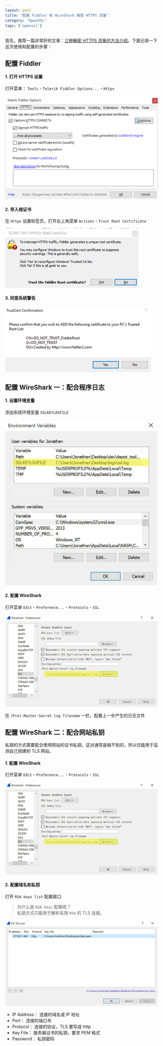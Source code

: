 ```yaml
---
layout: post
title: "配置 Fiddler 和 WireShark 解密 HTTPS 流量"
category: "OpenSSL"
tags: ['openssl']
---
```



首先，推荐一篇非常好的文章：[三种解密 HTTPS 流量的方法介绍](https://imququ.com/post/how-to-decrypt-https.html)。下面记录一下这次使用和配置的步骤：

## 配置 Fiddler

#### 1. 打开 HTTPS 设置

打开菜单： `Tools` - `Telerik Fiddler Options...` - `Https`

![](/images/posts/decrypt_https/fiddler_https.png)

#### 2. 导入根证书

在 `Https` 设置标签页，打开右上角菜单 `Actions` - `Trust Root Certificate`

![](/images/posts/decrypt_https/fiddler_ca.png)

#### 3. 同意系统警告

![](/images/posts/decrypt_https/fiddler_ca2.png)

<!-- more -->

## 配置 WireShark 一：配合程序日志

#### 1. 设置环境变量

添加系统环境变量 `SSLKEYLOGFILE`

![](/images/posts/decrypt_https/wireshark_log.jpg)

#### 2. 配置 WireShark

打开菜单 `Edit` - `Preference...` - `Protocols` - `SSL`

![](/images/posts/decrypt_https/wireshark_ssl.jpg)

在 `(Pre)-Master-Secret log filename` 一栏，配置上一步产生的日志文件


## 配置 WireShark 二：配合网站私钥

私钥的方式需要配合使用网站的证书私钥，这对通常是做不到的，所以仅能用于监测自己搭建的 TLS 网站。

#### 1. 配置 WireShark

打开菜单 `Edit` - `Preference...` - `Protocols` - `SSL`

![](/images/posts/decrypt_https/wireshark_ssl.jpg)

#### 2. 配置域名和私钥

打开 `RSA keys list` 配置窗口

> 为什么是 `RSA keys` 配置呢？  
> 私钥方式只能用于解析采用 `RSA` 的 TLS 连接。

![](/images/posts/decrypt_https/wireshark_key.jpg)

* IP Address： 连接的域名或 IP 地址
* Port： 连接的端口号
* Protocol： 连接的协议，TLS 要写成 http
* Key File： 服务器证书的私钥，要求 PEM 格式
* Password： 私钥密码



 